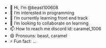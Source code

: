 - 👋 Hi, I’m @beast100608
- 👀 I’m interested in programming
- 🌱 I’m currently learning front end track
- 💞️ I’m looking to collaborate on learning
- 📫 How to reach me discord id: caramel_1006
- 😄 Pronouns: beast, caramel
- ⚡ Fun fact: ...

<!---
beast100608/beast100608 is a ✨ special ✨ repository because its `README.md` (this file) appears on your GitHub profile.
You can click the Preview link to take a look at your changes.
--->
